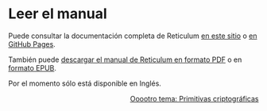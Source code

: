 # Leer el manual

Puede consultar la documentación completa de Reticulum [en este sitio](manual/index.html) o [en GitHub Pages](https://markqvist.github.io/Reticulum/manual/).

También puede [descargar el manual de Reticulum en formato PDF](manual/Reticulum%20Manual.pdf) o en [formato EPUB](manual/Reticulum%20Manual.epub).

Por el momento sólo está disponible en Inglés.

<p align="right"><a href="crypto_es.html">Ooootro tema: Primitivas criptográficas</a></p>
